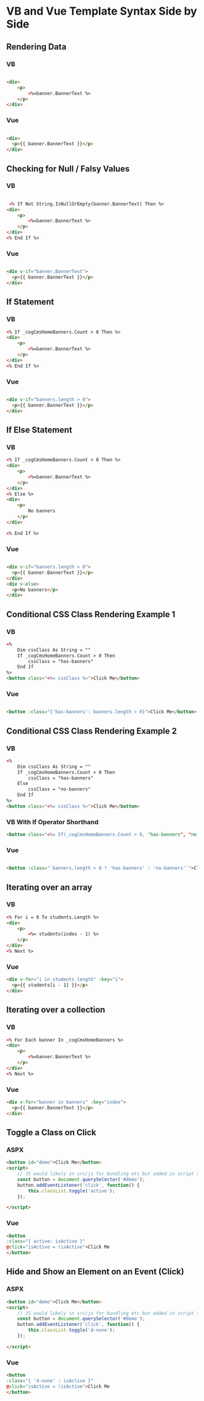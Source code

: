 # VB and Vue Template Syntax Side by Side


## Rendering Data

### VB

```html

<div>
    <p>
        <%=banner.BannerText %>
    </p>
</div>

```

### Vue

```html

<div>
  <p>{{ banner.BannerText }}</p>
</div>

```

## Checking for Null / Falsy Values

### VB

```html

 <% If Not String.IsNullOrEmpty(banner.BannerText) Then %>
<div>
    <p>
        <%=banner.BannerText %>
    </p>
</div>
<% End If %>
```

### Vue

```html

<div v-if="banner.BannerText">
  <p>{{ banner.BannerText }}</p>
</div>

```


## If Statement

### VB

```html
<% If _cogCmsHomeBanners.Count > 0 Then %>
<div>
    <p>
        <%=banner.BannerText %>
    </p>
</div>
<% End If %>
```

### Vue

```html

<div v-if="banners.length > 0">
  <p>{{ banner.BannerText }}</p>
</div>

```

## If Else Statement

### VB

```html
<% If _cogCmsHomeBanners.Count > 0 Then %>
<div>
    <p>
        <%=banner.BannerText %>
    </p>
</div>
<% Else %>
<div>
    <p>
        No banners
    </p>
</div>

<% End If %>
```

### Vue

```html

<div v-if="banners.length > 0">
  <p>{{ banner.BannerText }}</p>
</div>
<div v-else>
  <p>No banners</p>
</div>

```

## Conditional CSS Class Rendering Example 1

### VB

```html
<%
    Dim cssClass As String = ""
    If _cogCmsHomeBanners.Count > 0 Then
        cssClass = "has-banners"
    End If
%>
<button class="<%= cssClass %>">Click Me</button>
```

### Vue

```html

<button :class="{'has-banners': banners.length > 0}">Click Me</button>

```

## Conditional CSS Class Rendering Example 2

### VB

```html
<%
    Dim cssClass As String = ""
    If _cogCmsHomeBanners.Count > 0 Then
        cssClass = "has-banners"
    Else
        cssClass = "no-banners"
    End If
%>
<button class="<%= cssClass %>">Click Me</button>
```

### VB With If Operator Shorthand


```html
<button class="<%= If(_cogCmsHomeBanners.Count > 0, "has-banners", "no-banners") %>">Click Me</button>
```

### Vue

```html

<button :class="`banners.length > 0 ? 'has-banners' : 'no-banners'`">Click Me</button>

```


## Iterating over an array

### VB

```html
<% For i = 0 To students.Length %>
<div>
    <p>
        <%= students(index - 1) %>
    </p>
</div>
<% Next %>
```

### Vue

```html
<div v-for="i in students.length" :key="i">
  <p>{{ students[i - 1] }}</p>
</div>
```

## Iterating over a collection

### VB

```html
<% For Each banner In _cogCmsHomeBanners %>
<div>
    <p>
        <%=banner.BannerText %>
    </p>
</div>
<% Next %>
```

### Vue

```html
<div v-for="banner in banners" :key="index">
  <p>{{ banner.BannerText }}</p>
</div>

```

## Toggle a Class on Click

### ASPX

```html
<button id="demo">Click Me</button>
<script>
    // JS would likely in src/js for bundling etc but added in script tag for demo purposes
    const button = document.querySelector('#demo');
    button.addEventListener('click', function() {
        this.classList.toggle('active');
    });

</script>
```

### Vue

```html
<button
:class="{ active: isActive }"
@click="isActive = !isActive">Click Me
</button>
```

## Hide and Show an Element on an Event (Click)

### ASPX

```html
<button id="demo">Click Me</button>
<script>
    // JS would likely in src/js for bundling etc but added in script tag for demo purposes
    const button = document.querySelector('#demo');
    button.addEventListener('click', function() {
        this.classList.toggle('d-none');
    });

</script>
```

### Vue

```html
<button
:class="{ 'd-none' : isActive }"
@click="isActive = !isActive">Click Me
</button>
```